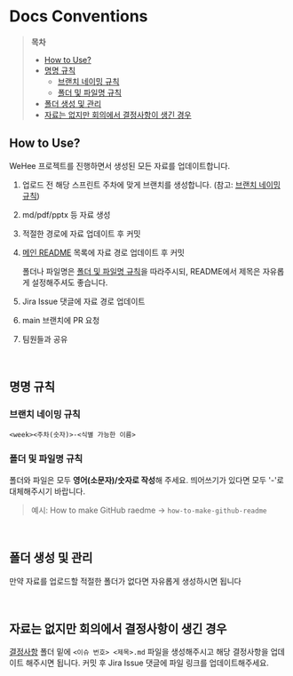 # Docs Conventions

> **목차**
>
> - [How to Use?](#how-to-use)
> - [명명 규칙](#명명-규칙)
>   - [브랜치 네이밍 규칙](#브랜치-네이밍-규칙)
>   - [폴더 및 파일명 규칙](#폴더-및-파일명-규칙)
> - [폴더 생성 및 관리](#폴더-생성-및-관리)
> - [자료는 없지만 회의에서 결정사항이 생긴 경우](#자료는-없지만-회의에서-결정사항이-생긴-경우)

## How to Use?

WeHee 프로젝트를 진행하면서 생성된 모든 자료를 업데이트합니다.

1. 업로드 전 해당 스프린트 주차에 맞게 브랜치를 생성합니다. (참고: [브랜치 네이밍 규칙](#스프린트-브랜치-규칙))

2. md/pdf/pptx 등 자료 생성

3. 적절한 경로에 자료 업데이트 후 커밋

4. [메인 README](../../README.md) 목록에 자료 경로 업데이트 후 커밋

   폴더나 파일명은 [폴더 및 파일명 규칙](#폴더-및-파일명-규칙)을 따라주시되, README에서 제목은 자유롭게 설정해주셔도 좋습니다. 

5. Jira Issue 댓글에 자료 경로 업데이트

6. main 브랜치에 PR 요청

7. 팀원들과 공유

<br>

## 명명 규칙

### 브랜치 네이밍 규칙
​	`<week><주차(숫자)>-<식별 가능한 이름>`

### 폴더 및 파일명 규칙

폴더와 파일은 모두 **영어(소문자)/숫자로 작성**해 주세요. 띄어쓰기가 있다면 모두 '-'로 대체해주시기 바랍니다.

> 예시: How to make GitHub raedme → `how-to-make-github-readme`

<br>

## 폴더 생성 및 관리

만약 자료를 업로드할 적절한 폴더가 없다면 자유롭게 생성하시면 됩니다

<br>

## 자료는 없지만 회의에서 결정사항이 생긴 경우

[결정사항](decisions/README.md) 폴더 밑에 `<이슈 번호> <제목>.md` 파일을 생성해주시고 해당 결정사항을 업데이트 해주시면 됩니다. 커밋 후 Jira Issue 댓글에 파일 링크를 업데이트해주세요.
